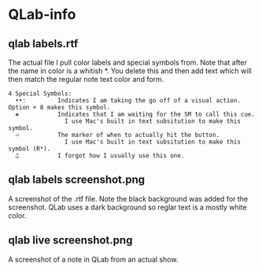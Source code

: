 # QLab-info

## qlab labels.rtf
  The actual file I pull color labels and special symbols from.  Note that after the name in color is a whitish *.  You delete this and then add text which will then match the regular note text color and form.
  ```
  4 Special Symbols:
    ••:         Indicates I am taking the go off of a visual action.  Option + 8 makes this symbol.
    ❖           Indicates that I am waiting for the SM to call this cue.
                  I use Mac's built in text subsitution to make this symbol.
    ⏎           The marker of when to actually hit the button.
                  I use Mac's built in text subsitution to make this symbol (R*).
    ♫           I forgot how I usually use this one.
```
## qlab labels screenshot.png
  A screenshot of the .rtf file.  Note the black background was added for the screenshot.  QLab uses a dark background so reglar text is a mostly white color.
  
## qlab live screenshot.png
  A screenshot of a note in QLab from an actual show.
